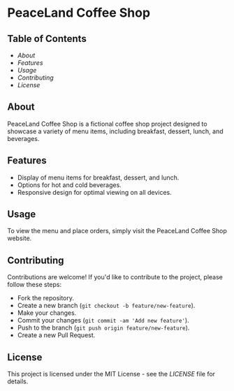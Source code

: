 # PeaceLand Coffee Shop

## Table of Contents
- *About*
- *Features*
- *Usage*
- *Contributing*
- *License*

## About
PeaceLand Coffee Shop is a fictional coffee shop project designed to showcase a variety of menu items, including breakfast, dessert, lunch, and beverages.

## Features
- Display of menu items for breakfast, dessert, and lunch.
- Options for hot and cold beverages.
- Responsive design for optimal viewing on all devices.

## Usage
To view the menu and place orders, simply visit the PeaceLand Coffee Shop website.

## Contributing
Contributions are welcome! If you'd like to contribute to the project, please follow these steps:

- Fork the repository.
- Create a new branch (`git checkout -b feature/new-feature`).
- Make your changes.
- Commit your changes (`git commit -am 'Add new feature'`).
- Push to the branch (`git push origin feature/new-feature`).
- Create a new Pull Request.

## License
This project is licensed under the MIT License - see the *LICENSE* file for details.

